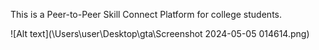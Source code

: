 This is a Peer-to-Peer Skill Connect Platform for college students.

![Alt text](\Users\user\Desktop\gta\Screenshot 2024-05-05 014614.png)

